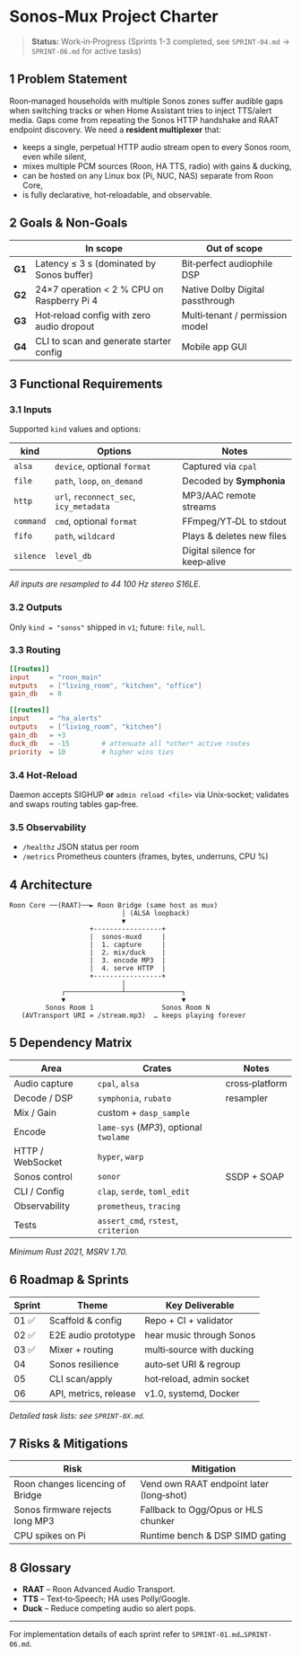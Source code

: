 # Sonos‑Mux Project Charter

> **Status:** Work‑in‑Progress (Sprints 1-3 completed, see `SPRINT-04.md` → `SPRINT‑06.md` for active tasks)

## 1  Problem Statement
Roon‑managed households with multiple Sonos zones suffer audible gaps when switching tracks or when Home Assistant tries to inject TTS/alert media. Gaps come from repeating the Sonos HTTP handshake and RAAT endpoint discovery. We need a **resident multiplexer** that:

* keeps a single, perpetual HTTP audio stream open to every Sonos room, even while silent,
* mixes multiple PCM sources (Roon, HA TTS, radio) with gains & ducking,
* can be hosted on any Linux box (Pi, NUC, NAS) separate from Roon Core,
* is fully declarative, hot‑reloadable, and observable.

## 2  Goals & Non‑Goals
| | In scope | Out of scope |
|---|---|---|
| **G1** | Latency ≤ 3 s (dominated by Sonos buffer) | Bit‑perfect audiophile DSP |
| **G2** | 24×7 operation < 2 % CPU on Raspberry Pi 4 | Native Dolby Digital passthrough |
| **G3** | Hot‑reload config with zero audio dropout | Multi‑tenant / permission model |
| **G4** | CLI to scan and generate starter config | Mobile app GUI |

## 3  Functional Requirements
### 3.1  Inputs  
Supported `kind` values and options:

| kind | Options | Notes |
|------|---------|-------|
| `alsa` | `device`, optional `format` | Captured via `cpal` |
| `file` | `path`, `loop`, `on_demand` | Decoded by **Symphonia** |
| `http` | `url`, `reconnect_sec`, `icy_metadata` | MP3/AAC remote streams |
| `command` | `cmd`, optional `format` | FFmpeg/YT‑DL to stdout |
| `fifo` | `path`, `wildcard` | Plays & deletes new files |
| `silence` | `level_db` | Digital silence for keep‑alive |

_All inputs are resampled to 44 100 Hz stereo S16LE._

### 3.2  Outputs  
Only `kind = "sonos"` shipped in `v1`; future: `file`, `null`.

### 3.3  Routing
```toml
[[routes]]
input     = "roon_main"
outputs   = ["living_room", "kitchen", "office"]
gain_db   = 0

[[routes]]
input     = "ha_alerts"
outputs   = ["living_room", "kitchen"]
gain_db   = +3
duck_db   = -15        # attenuate all *other* active routes
priority  = 10         # higher wins ties
```

### 3.4  Hot‑Reload
Daemon accepts SIGHUP **or** `admin reload <file>` via Unix‑socket; validates and swaps routing tables gap‑free.

### 3.5  Observability
* `/healthz` JSON status per room  
* `/metrics` Prometheus counters (frames, bytes, underruns, CPU %)  

## 4  Architecture
```
Roon Core ──(RAAT)──► Roon Bridge (same host as mux)
                            │ (ALSA loopback)
                            ▼
                    +-----------------+
                    |  sonos‑muxd     |
                    |  1. capture     |
                    |  2. mix/duck    |
                    |  3. encode MP3  |
                    |  4. serve HTTP  |
                    +-----------------+
                            │
             ┌──────────────┴──────────────┐
             ▼                             ▼
         Sonos Room 1                 Sonos Room N
   (AVTransport URI = /stream.mp3)  … keeps playing forever
```

## 5  Dependency Matrix

| Area | Crates | Notes |
|------|--------|-------|
| Audio capture | `cpal`, `alsa` | cross‑platform |
| Decode / DSP | `symphonia`, `rubato` | resampler |
| Mix / Gain | custom + `dasp_sample` | |
| Encode | `lame-sys` (*MP3*), optional `twolame` | |
| HTTP / WebSocket | `hyper`, `warp` | |
| Sonos control | `sonor` | SSDP + SOAP |
| CLI / Config | `clap`, `serde`, `toml_edit` | |
| Observability | `prometheus`, `tracing` | |
| Tests | `assert_cmd`, `rstest`, `criterion` | |

_Minimum Rust 2021, MSRV 1.70._

## 6  Roadmap & Sprints
| Sprint | Theme | Key Deliverable |
|--------|-------|-----------------|
| 01 ✅ | Scaffold & config | Repo + CI + validator |
| 02 ✅ | E2E audio prototype | hear music through Sonos |
| 03 ✅ | Mixer + routing | multi‑source with ducking |
| 04 | Sonos resilience | auto‑set URI & regroup |
| 05 | CLI scan/apply | hot‑reload, admin socket |
| 06 | API, metrics, release | v1.0, systemd, Docker |

_Detailed task lists: see `SPRINT-0X.md`._

## 7  Risks & Mitigations
| Risk | Mitigation |
|------|------------|
| Roon changes licencing of Bridge | Vend own RAAT endpoint later (long‑shot) |
| Sonos firmware rejects long MP3 | Fallback to Ogg/Opus or HLS chunker |
| CPU spikes on Pi | Runtime bench & DSP SIMD gating |

## 8  Glossary
* **RAAT** – Roon Advanced Audio Transport.  
* **TTS** – Text‑to‑Speech; HA uses Polly/Google.  
* **Duck** – Reduce competing audio so alert pops.

---

For implementation details of each sprint refer to `SPRINT-01.md…SPRINT-06.md`.